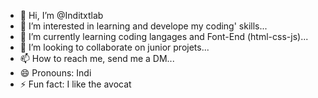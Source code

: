 - 👋 Hi, I’m @Inditxtlab
- 👀 I’m interested in learning and develope my coding' skills...
- 🌱 I’m currently learning coding langages and Font-End (html-css-js)...
- 💞️ I’m looking to collaborate on junior projets...
- 📫 How to reach me, send me a DM...
- 😄 Pronouns: Indi
- ⚡ Fun fact: I like the avocat

<!---
Inditxtlab/Inditxtlab is a ✨ special ✨ repository because its `README.md` (this file) appears on your GitHub profile.
You can click the Preview link to take a look at your changes.
--->
